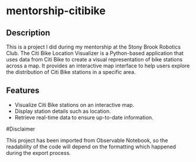 # mentorship-citibike


## Description

This is a project I did during my mentorship at the Stony Brook Robotics Club. The Citi Bike Location Visualizer is a Python-based application that uses data from Citi Bike to create a visual representation of bike stations across a map. It provides an interactive map interface to help users explore the distribution of Citi Bike stations in a specific area.

## Features

- Visualize Citi Bike stations on an interactive map.
- Display station details such as location.
- Retrieve real-time data to ensure up-to-date information.

#Disclaimer

This project has been imported from Observable Notebook, so the readability of the code will depend on the formatting which happened during the export process. 
